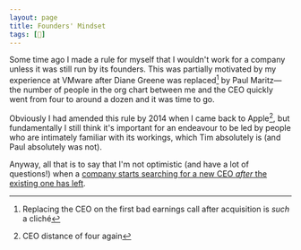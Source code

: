 ```yaml
---
layout: page
title: Founders' Mindset
tags: [📰]
---
```


Some time ago I made a rule for myself that I wouldn't work for a company unless it was still run by its founders. This was partially motivated by my experience at VMware after Diane Greene was replaced[^cliche] by Paul Maritz—the number of people in the org chart between me and the CEO quickly went from four to around a dozen and it was time to go.

Obviously I had amended this rule by 2014 when I came back to Apple[^distance], but fundamentally I still think it's important for an endeavour to be led by people who are intimately familiar with its workings, which Tim absolutely is (and Paul absolutely was not).

<!-- heck arguing that Steve was the right CEO for when Apple was underdog, and Tim is a better CEO for Apple now that it's dominant is a post all its own -->

Anyway, all that is to say that I'm not optimistic (and have a lot of questions!) when a [company starts searching for a new CEO _after_ the existing one has left](https://signal.org/blog/new-year-new-ceo/).

[^cliche]: Replacing the CEO on the first bad earnings call after acquisition is _such_ a cliché
[^distance]: CEO distance of four again
